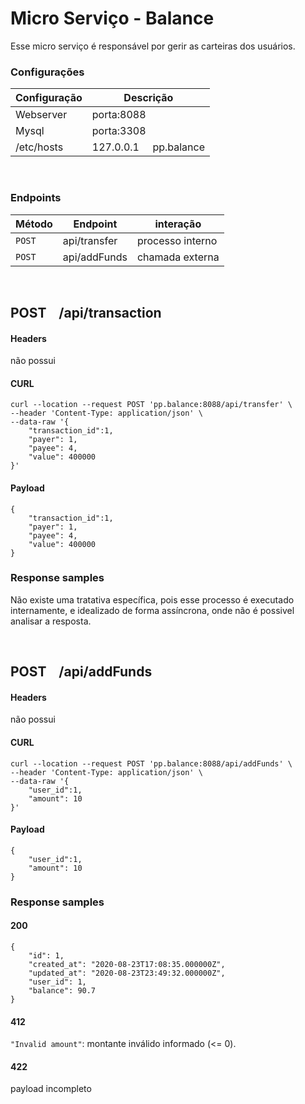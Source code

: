 # Micro Serviço - Balance
Esse micro serviço é responsável por gerir as carteiras dos usuários. 

### Configurações
| Configuração  | Descrição |
| ------------- | ------------- |
| Webserver     | porta:8088  |
| Mysql         | porta:3308  |
| /etc/hosts    | 127.0.0.1   &nbsp;&nbsp;&nbsp;   pp.balance  |

&nbsp;

### Endpoints

| Método  | Endpoint| interação |
| ------------- | ------------- | ------------- |
| `POST`   | api/transfer  | processo interno|
| `POST`   | api/addFunds  | chamada externa |

&nbsp;

## POST &nbsp;&nbsp; /api/transaction

#### Headers
não possui

#### CURL
```
curl --location --request POST 'pp.balance:8088/api/transfer' \
--header 'Content-Type: application/json' \
--data-raw '{
    "transaction_id":1,
    "payer": 1,
    "payee": 4,
    "value": 400000
}'
```
#### Payload
```
{
    "transaction_id":1,
    "payer": 1,
    "payee": 4,
    "value": 400000
}
```
### Response samples
Não existe uma tratativa específica, pois esse processo é executado internamente, e idealizado de forma assíncrona, onde não é possivel analisar a resposta.

&nbsp;

## POST &nbsp;&nbsp; /api/addFunds

#### Headers
não possui

#### CURL
```
curl --location --request POST 'pp.balance:8088/api/addFunds' \
--header 'Content-Type: application/json' \
--data-raw '{
    "user_id":1,
    "amount": 10
}'
```
#### Payload
```
{
    "user_id":1,
    "amount": 10
}
```
### Response samples
#### 200
```
{
    "id": 1,
    "created_at": "2020-08-23T17:08:35.000000Z",
    "updated_at": "2020-08-23T23:49:32.000000Z",
    "user_id": 1,
    "balance": 90.7
}
```
#### 412
`"Invalid amount"`: montante inválido informado (<= 0).

#### 422
payload incompleto

&nbsp;
